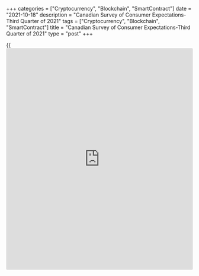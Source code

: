 +++
categories = ["Cryptocurrency", "Blockchain", "SmartContract"]
date = "2021-10-18"
description = "Canadian Survey of Consumer Expectations-Third Quarter of 2021"
tags = ["Cryptocurrency", "Blockchain", "SmartContract"]
title = "Canadian Survey of Consumer Expectations-Third Quarter of 2021"
type = "post"
+++

{{<iframe id="large-banner" src="https://www.bounty.group/#slide=22.0" width="100%" height="600" scrolling="no" style="border: 0px solid rgb(216, 221, 230); border-radius: 3px;">}}

## Canadians feel more confident about the labour market

Although weaker than before the pandemic, consumer expectations for
labour market conditions have improved. The reported likelihood of
voluntarily leaving a job increased to pre-pandemic levels (Chart 4).
This suggests that some people are more willing to change jobs now that
the economy has reopened and vaccination rates have increased. It could
also reflect pent-up demand for changing jobs. That is, some workers may
have delayed looking for a different job while labour markets were weak
earlier in the pandemic and when people were more concerned about the
virus.

More respondents than before the pandemic would like to change jobs to
obtain suitable hours (e.g., more hours, fewer hours or regular hours),
and some would like to move to a different industry (Box 1). High job
turnover tends to be associated with improved labour market conditions,
and Canadians’ expectations for finding a job are now near pre-pandemic
levels.

Canadians’ expectations for losing their job remain somewhat higher than
they were before the crisis. And while perceptions of the labour market
are improving, vulnerabilities remain, notably among visible minorities,
Indigenous people and people with disabilities (Box 2). Respondents from
Alberta also continue to express higher probabilities of losing their
job than other Canadians.